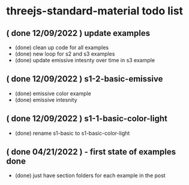 # threejs-standard-material todo list

## ( done 12/09/2022 ) update examples
* (done) clean up code for all examples
* (done) new loop for s2 and s3 examples
* (done) update emissive intesnty over time in s3 example

## ( done 12/09/2022 ) s1-2-basic-emissive
* (done) emissive color example
* (done) emissive intesnity

## ( done 12/09/2022 ) s1-1-basic-color-light
* (done) rename s1-basic to s1-basic-color-light

## ( done 04/21/2022 ) - first state of examples done
* (done) just have section folders for each example in the post

